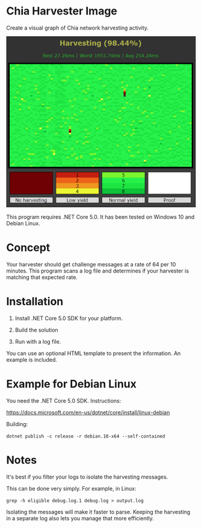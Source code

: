 # Chia Harvester Image
Create a visual graph of Chia network harvesting activity.

![screenshot](https://github.com/gustrix/ChiaHarvesterImage/blob/master/screenshot.png)

This program requires .NET Core 5.0.
It has been tested on Windows 10 and Debian Linux.

# Concept

Your harvester should get challenge messages at a rate of 64 per 10 minutes. This program scans a log file and determines if your harvester is matching that expected rate.

# Installation

1. Install .NET Core 5.0 SDK for your platform.

2. Build the solution

3. Run with a log file.

You can use an optional HTML template to present the information. An example is included.


# Example for Debian Linux

You need the .NET Core 5.0 SDK. Instructions:

https://docs.microsoft.com/en-us/dotnet/core/install/linux-debian

Building:

`dotnet publish -c release -r debian.10-x64 --self-contained`

# Notes

It's best if you filter your logs to isolate the harvesting messages.

This can be done very simply. For example, in Linux:

`grep -h eligible debug.log.1 debug.log > output.log`

Isolating the messages will make it faster to parse. Keeping the harvesting in a separate log also lets you manage that more efficiently.
